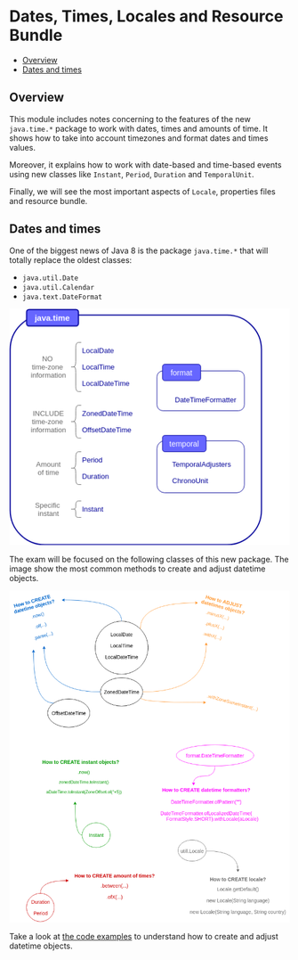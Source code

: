 # Dates, Times, Locales and Resource Bundle
+ [Overview](#overview)
+ [Dates and times](#dates-and-times)

## Overview
This module includes notes concerning to the features of the new ``java.time.*`` package to work with dates, times and amounts of time.
It shows how to take into account timezones and format dates and times values.

Moreover, it explains how to work with date-based and time-based events using new classes like ``Instant``, ``Period``, ``Duration`` and ``TemporalUnit``.

Finally, we will see the most important aspects of ``Locale``, properties files and resource bundle.

## Dates and times
One of the biggest news of Java 8 is the package ``java.time.*`` that will totally replace the oldest classes:
 * ``java.util.Date``
 * ``java.util.Calendar``
 * ``java.text.DateFormat``

![alt text](readme_resources/java-time-package.png)

The exam will be focused on the following classes of this new package. The image show the most common methods to create and adjust datetime objects.

![alt text](readme_resources/create-and-adjust-datetime-objects.png)

Take a look at [the code examples](src/date_and_time/DateAndTime.java) to understand how to create and adjust datetime objects.